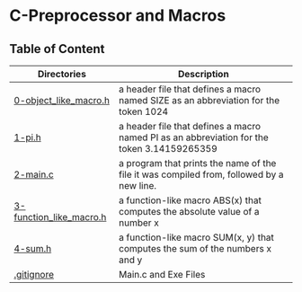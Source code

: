 # C-Preprocessor and Macros

## Table of Content

Directories | Description
------------|------------
[0-object_like_macro.h](./0-object_like_macro.h) | a header file that defines a macro named SIZE as an abbreviation for the token 1024
[1-pi.h](./1-pi.h) | a header file that defines a macro named PI as an abbreviation for the token 3.14159265359
[2-main.c](./2-main.c) | a program that prints the name of the file it was compiled from, followed by a new line.
[3-function_like_macro.h](./3-function_like_macro.h) | a function-like macro ABS(x) that computes the absolute value of a number x
[4-sum.h](./4-sum.h) | a function-like macro SUM(x, y) that computes the sum of the numbers x and y
[.gitignore](./.gitignore) | Main.c and Exe Files

